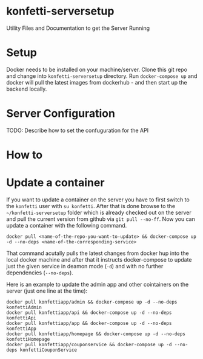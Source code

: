 # konfetti-serversetup
Utility Files and Documentation to get the Server Running

# Setup

Docker needs to be installed on your machine/server.
Clone this git repo and change into `konfetti-serversetup` directory.
Run `docker-compose up` and docker will pull the latest images from dockerhub - and then start up the backend locally.


# Server Configuration

TODO: Describe how to set the confuguration for the API


# How to 

# Update a container
If you want to update a container on the server you have to first switch to the `konfetti` user
with `su konfetti`. After that is done browse to the `~/konfetti-serversetup` folder which is already
checked out on the server and pull the current version from github via `git pull --no-ff`.
Now you can update a container with the following command.
```shell
docker pull <name-of-the-repo-you-want-to-update> && docker-compose up -d --no-deps <name-of-the-corresponding-service>
```
That command acutally pulls the latest changes from docker hup into the local docker machine
and after that it instructs docker-compose to update just the given service in deamon mode (`-d`) and
with no further dependencies (`--no-deps`).

Here is an example to update the admin app and other cointainers on the server (just one line at the time):
```shell
docker pull konfettiapp/admin && docker-compose up -d --no-deps konfettiAdmin
docker pull konfettiapp/api && docker-compose up -d --no-deps konfettiApi
docker pull konfettiapp/app && docker-compose up -d --no-deps konfettiApp
docker pull konfettiapp/homepage && docker-compose up -d --no-deps konfettiHomepage
docker pull konfettiapp/couponservice && docker-compose up -d --no-deps konfettiCouponService
```
